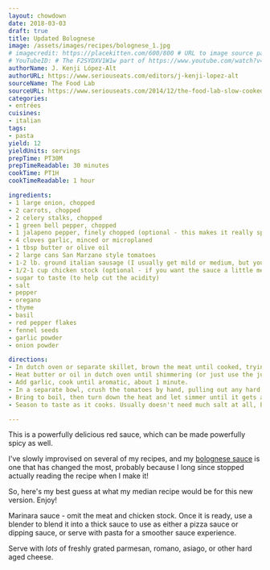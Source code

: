```yaml
---
layout: chowdown
date: 2018-03-03
draft: true
title: Updated Bolognese
image: /assets/images/recipes/bolognese_1.jpg
# imagecredit: https://placekitten.com/600/800 # URL to image source page, website, or creator
# YouTubeID: # The F2SYDXV1W1w part of https://www.youtube.com/watch?v=F2SYDXV1W1w
authorName: J. Kenji Lόpez-Alt
authorURL: https://www.seriouseats.com/editors/j-kenji-lopez-alt
sourceName: The Food Lab
sourceURL: https://www.seriouseats.com/2014/12/the-food-lab-slow-cooked-bolognese-sauce-recipe.html
categories:
- entrées
cuisines:
- italian
tags:
- pasta
yield: 12
yieldUnits: servings
prepTime: PT30M
prepTimeReadable: 30 minutes
cookTime: PT1H
cookTimeReadable: 1 hour

ingredients:
- 1 large onion, chopped
- 2 carrots, chopped
- 2 celery stalks, chopped
- 1 green bell pepper, chopped
- 1 jalapeno pepper, finely chopped (optional - this makes it really spicy)
- 4 cloves garlic, minced or microplaned
- 1 tbsp butter or olive oil
- 2 large cans San Marzano style tomatoes
- 1-2 lb. ground italian sausage (I usually get mild or medium, but you can crank up the heat here too)
- 1/2-1 cup chicken stock (optional - if you want the sauce a little mellower and not as thick)
- sugar to taste (to help cut the acidity)
- salt
- pepper
- oregano
- thyme
- basil
- red pepper flakes
- fennel seeds
- garlic powder
- onion powder

directions:
- In dutch oven or separate skillet, brown the meat until cooked, trying to get just a bit of dark brown color in a few spots for extra flavor.
- Heat butter or oil in dutch oven until shimmering (or just use the juices from the meat). Add onion, carrots, celery, and peppers, and cook until softened, about 5-10 minutes.
- Add garlic, cook until aromatic, about 1 minute.
- In a separate bowl, crush the tomatoes by hand, pulling out any hard bits from the core. Add to dutch oven, along with the stock (if using).
- Bring to boil, then turn down the heat and let simmer until it gets a nice, rich and dark red color (you'll know when you see it). Usually takes 30 minutes to 1 hour - the longer the better. I usually get the sauce going before I start rolling out my [homemade pasta](/recipes/homemade-pasta/).
- Season to taste as it cooks. Usually doesn't need much salt at all, but I like to add quite a few dried herbs, red pepper flakes to adjust heat, and fennel seeds for a unique flavor if the sausage doesn't include them. You can also integrate in a few fresh herbs as well, but they aren't necessary for great tasting sauce. Add sugar a tablespoon at a time, only to cut the acidity of the tomatoes.

---
```


This is a powerfully delicious red sauce, which can be made powerfully spicy as well.

<!--more-->

I've slowly improvised on several of my recipes, and my [bolognese sauce](/recipes/bolognese/) is one that has changed the most, probably because I long since stopped actually reading the recipe when I make it!

So, here's my best guess at what my median recipe would be for this new version. Enjoy!

Marinara sauce - omit the meat and chicken stock. Once it is ready, use a blender to blend it into a thick sauce to use as either a pizza sauce or dipping sauce, or serve with pasta for a smoother sauce experience.

Serve with _lots_ of freshly grated parmesan, romano, asiago, or other hard aged cheese.